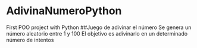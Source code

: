 # AdivinaNumeroPython
First POO project with Python
##Juego de adivinar el número
Se genera un número aleatorio entre 1 y 100
El objetivo es adivinarlo en un determinado número de intentos
